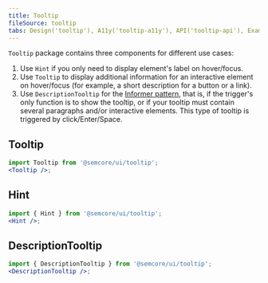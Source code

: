 ```yaml
---
title: Tooltip
fileSource: tooltip
tabs: Design('tooltip'), A11y('tooltip-a11y'), API('tooltip-api'), Example('tooltip-code'), Changelog('tooltip-changelog')
---
```


`Tooltip` package contains three components for different use cases:

1. Use `Hint` if you only need to display element's label on hover/focus.
2. Use `Tooltip` to display additional information for an interactive element on hover/focus (for example, a short description for a button or a link).
3. Use `DescriptionTooltip` for the [Informer pattern](../../patterns/informer/informer), that is, if the trigger's only function is to show the tooltip, or if your tooltip must contain several paragraphs and/or interactive elements. This type of tooltip is triggered by click/Enter/Space.

## Tooltip

```jsx
import Tooltip from '@semcore/ui/tooltip';
<Tooltip />;
```

<TypesView type="TooltipProps" :types={...types} />

## Hint

```jsx
import { Hint } from '@semcore/ui/tooltip';
<Hint />;
```

<TypesView type="TooltipHintProps" :types={...types} />

## DescriptionTooltip

```jsx
import { DescriptionTooltip } from '@semcore/ui/tooltip';
<DescriptionTooltip />;
```

<TypesView type="DescriptionTooltipProps" :types={...types} />

<script setup>import { data as types } from '@types.data.ts';</script>
